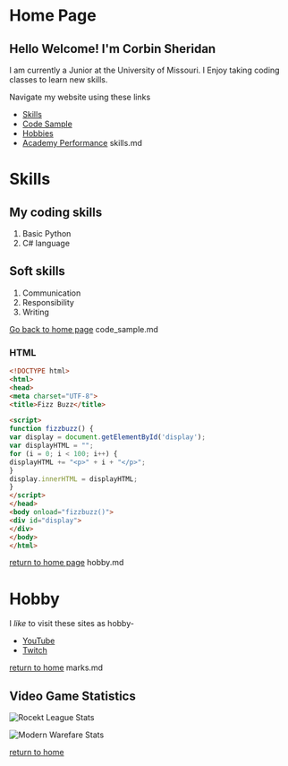 # Home Page
## Hello Welcome! I'm Corbin Sheridan

I am currently a Junior at the University of Missouri. I Enjoy taking coding classes to learn new skills.

Navigate my website using these links

* [Skills](./skills.md)
* [Code Sample](./code_sample.md)
* [Hobbies](./hobby.md)
* [Academy Performance](./marks.md)
skills.md

# Skills

## My coding skills
1. Basic Python
1. C# language

## Soft skills
1. Communication
1. Responsibility
1. Writing

[Go back to home page](./README.md)
code_sample.md


### HTML
```html
<!DOCTYPE html>
<html>
<head>
<meta charset="UTF-8">
<title>Fizz Buzz</title>

<script>
function fizzbuzz() {
var display = document.getElementById('display');
var displayHTML = "";
for (i = 0; i < 100; i++) {
displayHTML += "<p>" + i + "</p>";
}
display.innerHTML = displayHTML;
}
</script>
</head>
<body onload="fizzbuzz()">
<div id="display">
</div>
</body>
</html>
```

[return to home page](./README.md)
hobby.md

# Hobby

I _like_ to visit these sites as hobby-

* [YouTube](https://www.youtube.com)
* [Twitch](https://www.twitch.tv)

[return to home](./README.md)
marks.md

## Video Game Statistics

![Rocekt League Stats](https://rocketleague.tracker.network/rocket-league/profile/epic/Zeptunee/overview)

![Modern Warefare Stats](https://cod.tracker.gg/modern-warfare/profile/battlenet/Zeptune%2311562/mp)

[return to home](./README.md)
